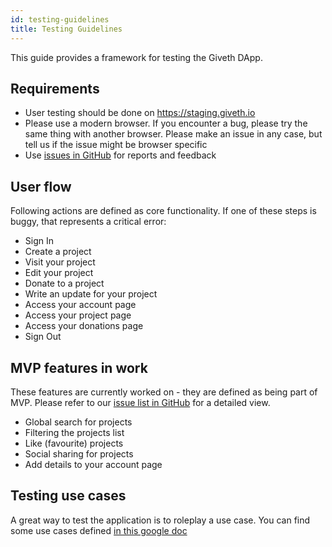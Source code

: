 ```yaml
---
id: testing-guidelines
title: Testing Guidelines
---
```


This guide provides a framework for testing the Giveth DApp.

## Requirements
- User testing should be done on https://staging.giveth.io
- Please use a modern browser. If you encounter a bug, please try the same thing with another browser. Please make an issue in any case, but tell us if the issue might be browser specific
- Use [issues in GitHub](https://github.com/Giveth/giveth-2/issues) for reports and feedback

## User flow
Following actions are defined as core functionality. If one of these steps is buggy, that represents a critical error:

- Sign In
- Create a project
- Visit your project
- Edit your project
- Donate to a project
- Write an update for your project
- Access your account page
- Access your project page
- Access your donations page
- Sign Out

## MVP features in work
These features are currently worked on - they are defined as being part of MVP. Please refer to our [issue list in GitHub](https://github.com/Giveth/giveth-2/issues) for a detailed view.

- Global search for projects
- Filtering the projects list
- Like (favourite) projects
- Social sharing for projects
- Add details to your account page

## Testing use cases
A great way to test the application is to roleplay a use case. You can find some use cases defined [in this google doc](https://docs.google.com/document/d/1jpxVDSW4K1CieCJ4oqSeK4JrzEFeURHGFyjc_XzrlJE/edit)